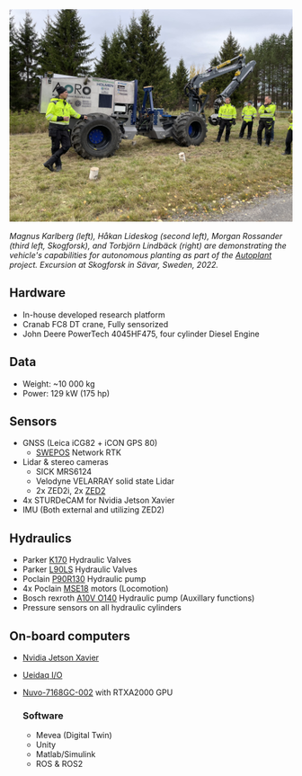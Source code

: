

<img src="Skogforsk_savar_excursion_2022.jpg" width="800px"/>

<em> Magnus Karlberg (left), Håkan Lideskog (second left), Morgan Rossander (third left, Skogforsk), and Torbjörn Lindbäck (right) are demonstrating the vehicle's capabilities for autonomous planting as part of the [Autoplant](https://www.skogforsk.se/projekt/autoplant/) project. Excursion at Skogforsk in Sävar, Sweden, 2022. </em>



 ## Hardware
- In-house developed research platform
- Cranab FC8 DT crane, Fully sensorized
- John Deere PowerTech 4045HF475, four cylinder Diesel Engine

## Data
- Weight: ~10 000 kg
- Power: 129 kW (175 hp)

## Sensors
- GNSS (Leica iCG82 + iCON GPS 80)
    - [SWEPOS](https://www.lantmateriet.se/en/geodata/gps-geodesy-and-swepos/swepos/) Network RTK
- Lidar & stereo cameras
    - SICK MRS6124
    - Velodyne VELARRAY solid state Lidar
    - 2x ZED2i, 2x [ZED2](https://www.stereolabs.com/en-se/products/zed-2)
- 4x STURDeCAM for Nvidia Jetson Xavier
- IMU (Both external and utilizing ZED2)

## Hydraulics
- Parker [K170](https://www.parker.com/content/dam/Parker-com/Literature/Mobile-Hydraulic-Systems-Division---Europe/HY17-8557-UK_K170.pdf) Hydraulic Valves
- Parker [L90LS](https://www.parker.com/content/dam/Parker-com/Literature/Mobile-Hydraulic-Systems-Division---Europe/MSG17-8504-UK_L90LS.pdf) Hydraulic Valves
- Poclain [P90R130](https://www.sauerbibus.de/fileadmin/editors/countries/sab/Produkte/Poclain/Pumpen/PDF_Neu/PL_20170220_EN.pdf) Hydraulic pump
- 4x Poclain [MSE18](https://poclain.com/products/hydraulic-motors/ms-multipurpose/ms18-mse18-motor-max-2812cc-70-kw) motors (Locomotion)
- Bosch rexroth [A10V O140](https://store.boschrexroth.com/sv/se/axial-piston-variable-pumps) Hydraulic pump (Auxillary functions)
- Pressure sensors on all hydraulic cylinders


## On-board computers
- [Nvidia Jetson Xavier](https://www.nvidia.com/en-us/autonomous-machines/embedded-systems/jetson-xavier-series/)
- [Ueidaq I/O](https://www.ueidaq.com/)
- [Nuvo-7168GC-002](https://www.neousys-tech.com/en/product/product-lines/edge-ai-gpu-computing/nuvo-7168gc-intel-9th-nvidia-rtx-gpu-embedded-computing) with RTXA2000 GPU


    ### Software
    - Mevea (Digital Twin)
    - Unity
    - Matlab/Simulink
    - ROS & ROS2


